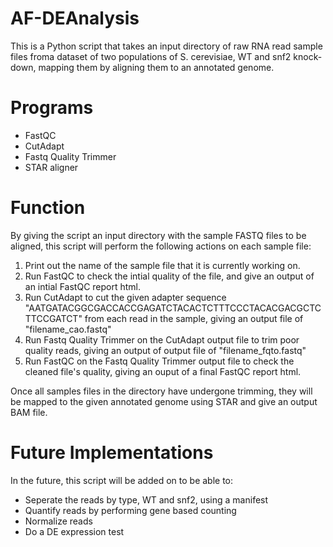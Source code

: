 AF-DEAnalysis
=====
This is a Python script that takes an input directory of raw RNA read sample files froma dataset of two populations of S. cerevisiae, WT and snf2 knock-down, mapping them by aligning them to an annotated genome. 

Programs
=====
* FastQC
* CutAdapt
* Fastq Quality Trimmer
* STAR aligner
  
Function 
=====
By giving the script an input directory with the sample FASTQ files to be aligned, this script will perform the following actions on each sample file: 
1. Print out the name of the sample file that it is currently working on. 
2. Run FastQC to check the intial quality of the file, and give an output of an intial FastQC report html. 
3. Run CutAdapt to cut the given adapter sequence "AATGATACGGCGACCACCGAGATCTACACTCTTTCCCTACACGACGCTCTTCCGATCT" from each read in the sample, giving an output file of "filename_cao.fastq" 
4. Run Fastq Quality Trimmer on the CutAdapt output file to trim poor quality reads, giving an output of output file of "filename_fqto.fastq"
5. Run FastQC on the Fastq Quality Trimmer output file to check the cleaned file's quality, giving an ouput of a final FastQC report html.

Once all samples files in the directory have undergone trimming, they will be mapped to the given annotated genome using STAR and give an output BAM file.

Future Implementations
======================
In the future, this script will be added on to be able to:
* Seperate the reads by type, WT and snf2, using a manifest
* Quantify reads by performing gene based counting
* Normalize reads
* Do a DE expression test

 
